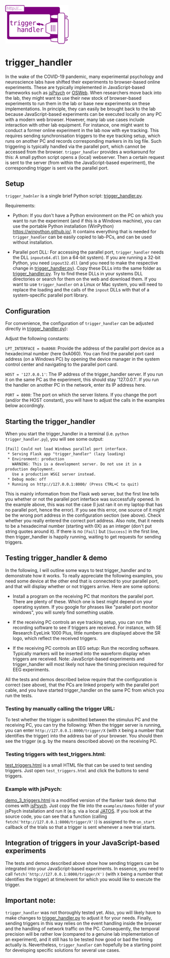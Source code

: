 <img src="https://github.com/jeti182/trigger_handler/blob/main/logo.svg?raw=true" width="200" />


# trigger_handler

In the wake of the COVID-19 pandemic, many experimental psychology and neuroscience labs have shifted their experiments to browser-based online experiments. These are typically implemented in JavaScript-based frameworks such as [jsPsych](https://www.jspsych.org/) or [OSWeb](https://osdoc.cogsci.nl/3.2/manual/osweb/#osweb). When researchers move back into the lab, they might want to use their new stock of browser-based experiments to run them in the lab or base new experiments on these implementations. In principle, they can easily be brought back to the lab because JavaScript-based experiments can be executed locally on any PC with a modern web browser. However, many lab use cases include interaction with other lab equipment. For instance, one might want to conduct a former online experiment in the lab now with eye tracking. This requires sending synchronisation triggers to the eye tracking setup, which runs on another PC and records corresponding markers in its log file. Such triggering is typically handled via the parallel port, which cannot be accessed from the browser. ```trigger_handler``` provides a workaround for this: A small python script opens a (local) webserver. Then a certain request is sent to the server (from within the JavaScript-based experiment), the corresponding trigger is sent via the parallel port.

## Setup

```trigger_hadnler``` is a single brief Python script: [trigger_handler.py](trigger_handler.py). 

Requirements:

* Python: If you don't have a Python environment on the PC on which you want to run the experiment (and if this is a Windows machine), you can use the portable Python installation (ẀinPython) https://winpython.github.io/. It contains everything that is needed for ```trigger_handler``` can be easily copied to lab-PCs, and can be used without installation. 

* Parallel port DLL: For accessing the parallel port, ```trigger_handler``` needs the DLL ```inpoutx64.dll``` (on a 64-bit system). If you are running a 32-bit Python, you need ```inpout32.dll``` (and you need to make the respective change in [trigger_handler.py](trigger_handler.py)). Copy these DLLs into the same folder as [trigger_handler.py](trigger_handler.py). Try to find these DLLs in your systems DLL directories or search for them on the web and download them. If you want to use ```trigger_handler``` on a Linux or Mac system, you will need to replace the loading and the calls of the ```inpout``` DLLs with that of a system-specific parallel port library. 

## Configuration

For convenience, the configuration of ```trigger_handler``` can be adjusted directly in [trigger_handler.py](trigger_handler.py)):

Adjust the following constants:

```LPT_INTERFACE = 0xA060```: Provide the address of the parallel port device as a hexadecimal number (here 0xA060). You can find the parallel port card address (on a Windows PC) by opening the device manager in the system control center and navigating to the parallel port card. 

```HOST = '127.0.0.1'```: The IP address of the trigger_handler server. If you run it on the same PC as the experiment, this should stay '127.0.0.1'. If you run the handler on another PC in the network, enter its IP address here.

```PORT = 8000```: The port on which the server listens. If you change the port (and/or the HOST constant), you will have to adjust the calls in the examples below accordingly.

## Starting the trigger_handler

When you start the trigger_handler in a terminal (i.e. ```python trigger_handler.py```), you will see some output: 
```
[Fail] Could not load Windows parallel port interface.
 * Serving Flask app "trigger_handler" (lazy loading)
 * Environment: production
   WARNING: This is a development server. Do not use it in a production deployment.
   Use a production WSGI server instead.
 * Debug mode: off
 * Running on http://127.0.0.1:8000/ (Press CTRL+C to quit)
```
This is mainly information from the Flask web server, but the first line tells you whether or not the parallel port interface was successfully opened. In the example above, this was not the case (I just ran it on my laptop that has no parallel port, hence the error). If you see this error, one source of it might be the wrong port address in the configuration section (see above). Check whether you really entered the correct port address. Also note, that it needs to be a hexadecimal number (starting with 0X) as an integer (don't put string quotes around it). If there is no ```[Fail]``` but ```[Success]``` in the first line, then trigger_handler is happily running, waiting to get requests for sending triggers.

## Testing trigger_handler & demo

In the following, I will outline some ways to test trigger_handler and to demonstrate how it works. To really appreciate the following examples, you need some device at the other end that is connected to your parallel port, and that will display whether or not triggers arrive. Here are some options:

* Install a program on the receiving PC that monitors the parallel port. There are plenty of these. Which one is best might depend on your operating system. If you google for phrases like "parallel port monitor windows", you will surely find something usable. 

* If the receiving PC controls an eye tracking setup, you can run the recording software to see if triggers are received. For instance, with SE Research EyeLink 1000 Plus, little numbers are displayed above the SR logo, which reflect the received triggers.

* If the receiving PC controls an EEG setup: Run the recording software. Typically markers will be inserted into the waveform display when triggers are received. Note: JavaScript-based experiments and trigger_handler will most likely not have the timing precision required for EEG experiments.

All the tests and demos described below require that the configuration is correct (see above), that the  PCs are linked properly with the parallel port cable, and you have started trigger_handler on the same PC from which you run the tests.

### Testing by manually calling the trigger URL:

To test whether the trigger is submitted between the stimulus PC and the receiving PC, you can try the following: When the trigger server is running, you can enter ```http://127.0.0.1:8000/trigger/X``` (with ```X``` being a number that identifies the trigger) into the address bar of your browser. You should then see the trigger (e.g. by the means described above) on the receiving PC.

### Testing triggers with test_triggers.html:

[test_triggers.html](test_triggers.html) is a small HTML file that can be used to test sending triggers. Just open ```test_triggers.html``` and click the buttons to send triggers. 

### Example with jsPsych: 
[demo_3_triggers.html](demo_3_triggers.html) is a modified version of the flanker task demo that comes with [jsPsych](https://www.jspsych.org/). Just copy the file into the ```examples/demos``` folder of your jsPsych installation and run it (e.g. via a local [JATOS](https://www.jatos.org). If you look at the source code, you can see that a function (calling ```fetch('http://127.0.0.1:8000/trigger/X')```) is assigned to the ```on_start``` callback of the trials so that a trigger is sent whenever a new trial starts.


## Integration of triggers in your JavaScript-based experiments

The tests and demos described above show how sending triggers can be integrated into your JavaScript-based experiments. In essence, you need to call ```fetch('http://127.0.0.1:8000/trigger/X')``` (with ```X``` being a number that identifies the trigger) at time/event for which you would like to execute the trigger.

## Important note: 

```trigger_handler``` was not thoroughly tested yet. Also, you will likely have to make changes to [trigger_handler.py](trigger_handler.py) to adjust it for your needs. Finally, sending triggers in this way relies on the event handling inside the browser and the handling of network traffic on the PC. Consequently, the temporal precision will be rather low (compared to a genuine lab implementation of an experiment), and it still has to be tested how good or bad the timing actually is. Nevertheless, ```trigger_handler``` can hopefully be a starting point for developing specific solutions for several use cases.